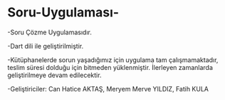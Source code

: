 # Soru-Uygulaması-
 -Soru Çözme Uygulamasıdır.
 
 -Dart dili ile geliştirilmiştir.
 
 -Kütüphanelerde sorun yaşadığımız için uygulama tam çalışmamaktadır, teslim süresi dolduğu için bitmeden yüklenmiştir. İlerleyen zamanlarda geliştirilmeye devam edilecektir.
 
 -Geliştiriciler: Can Hatice AKTAŞ, Meryem Merve YILDIZ, Fatih KULA
